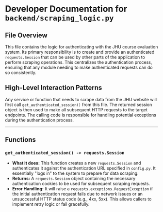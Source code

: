 # Developer Documentation for `backend/scraping_logic.py`

## File Overview

This file contains the logic for authenticating with the JHU course evaluation system. Its primary responsibility is to create and provide an authenticated `requests.Session` that can be used by other parts of the application to perform scraping operations. This centralizes the authentication process, ensuring that any module needing to make authenticated requests can do so consistently.

## High-Level Interaction Patterns

Any service or function that needs to scrape data from the JHU website will first call `get_authenticated_session()` from this file. The returned session object is then used to make all subsequent HTTP requests to the target endpoints. The calling code is responsible for handling potential exceptions during the authentication process.

---

## Functions

### `get_authenticated_session() -> requests.Session`

-   **What it does:** This function creates a new `requests.Session` and authenticates it against the authentication URL specified in `config.py`. It essentially "logs in" to the system to prepare for data scraping.
-   **Returns:** A `requests.Session` object containing the necessary authentication cookies to be used for subsequent scraping requests.
-   **Error Handling:** It will raise a `requests.exceptions.RequestException` if the initial authentication request fails due to network issues or an unsuccessful HTTP status code (e.g., 4xx, 5xx). This allows callers to implement retry logic or fail gracefully.